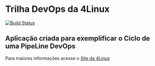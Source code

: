 # Trilha DevOps da 4Linux

<!-- Altere a Flag abaixo com sua URL do Travis -->
[![Build Status](https://travis-ci.org/jessicaquasar/DevOpsLab-HelloWorld.svg?branch=master)](https://travis-ci.org/jessicaquasar/DevOpsLab-HelloWorld)
## Aplicação criada para exemplificar o Ciclo de uma PipeLine DevOps


Para maiores informações acesse o [Site da 4Linux](https://www.4linux.com.br/cursos/devops)
